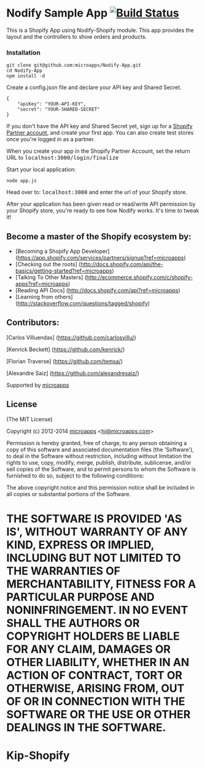 
Nodify Sample App [![Build Status](https://secure.travis-ci.org/microapps/Nodify-App.png?branch=master)](http://travis-ci.org/microapps/Nodify-App)
======================

This is a Shopify App using Nodify-Shopify module. This app provides the layout and the controllers to show orders and products.

### Installation

    git clone git@github.com:microapps/Nodify-App.git
    cd Nodify-App
    npm install -d
    
   
Create a config.json file and declare your API key and Shared Secret. 
	
	{
		"apiKey": "YOUR-API-KEY",
		"secret": "YOUR-SHARED-SECRET"
	}

If you don't have the API key and Shared Secret yet, sign up for a [Shopify Partner account](https://app.shopify.com/services/partners/signup/?ref=microapps), and create your first app. You can also create test stores
once you're logged in as a partner.

When you create your app in the Shopify Partner Account, set the return URL to
<tt>localhost:3000/login/finalize</tt>

Start your local application: 

    node app.js

Head over to: <tt>localhost:3000</tt> and enter the url of your Shopify store.

After your application has been given read or read/write API permission by your Shopify store, you're ready to see how Nodify works. It's time to tweak it!

## Become a master of the Shopify ecosystem by: 

* [Becoming a Shopify App Developer] (https://app.shopify.com/services/partners/signup?ref=microapps)
* [Checking out the roots] (http://docs.shopify.com/api/the-basics/getting-started?ref=microapps) 
* [Talking To Other Masters] (http://ecommerce.shopify.com/c/shopify-apps?ref=microapps) 
* [Reading API Docs] (http://docs.shopify.com/api?ref=microapps) 
* [Learning from others] (http://stackoverflow.com/questions/tagged/shopify) 


## Contributors:
[Carlos Villuendas] (https://github.com/carlosvillu/)

[Kenrick Beckett] (https://github.com/kenrick/)

[Florian Traverse] (https://github.com/temsa/)

[Alexandre Saiz] (https://github.com/alexandresaiz/)

Supported by [microapps](http://www.shopfrogs.com/shopify/)


## License 

(The MIT License)

Copyright (c) 2012-2014 [microapps](http://www.shopfrogs.com/shopify/) &lt;hi@microapps.com&gt;

Permission is hereby granted, free of charge, to any person obtaining
a copy of this software and associated documentation files (the
'Software'), to deal in the Software without restriction, including
without limitation the rights to use, copy, modify, merge, publish,
distribute, sublicense, and/or sell copies of the Software, and to
permit persons to whom the Software is furnished to do so, subject to
the following conditions:

The above copyright notice and this permission notice shall be
included in all copies or substantial portions of the Software.

THE SOFTWARE IS PROVIDED 'AS IS', WITHOUT WARRANTY OF ANY KIND,
EXPRESS OR IMPLIED, INCLUDING BUT NOT LIMITED TO THE WARRANTIES OF
MERCHANTABILITY, FITNESS FOR A PARTICULAR PURPOSE AND NONINFRINGEMENT.
IN NO EVENT SHALL THE AUTHORS OR COPYRIGHT HOLDERS BE LIABLE FOR ANY
CLAIM, DAMAGES OR OTHER LIABILITY, WHETHER IN AN ACTION OF CONTRACT,
TORT OR OTHERWISE, ARISING FROM, OUT OF OR IN CONNECTION WITH THE
SOFTWARE OR THE USE OR OTHER DEALINGS IN THE SOFTWARE.
=======
# Kip-Shopify

